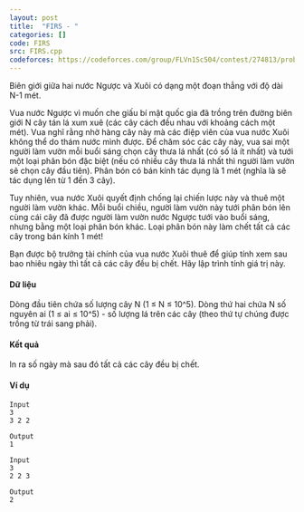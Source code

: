 ```yaml
---
layout: post
title:  "FIRS - "
categories: []
code: FIRS
src: FIRS.cpp
codeforces: https://codeforces.com/group/FLVn1Sc504/contest/274813/problem/U
---
```




  


Biên giới giữa hai nước Ngược và Xuôi có dạng một đoạn thẳng với độ dài N-1 mét.

Vua nước Ngược vì muốn che giấu bí mật quốc gia đã trồng trên đường biên giới N cây tán lá xum xuê (các cây cách đều nhau với khoảng cách một mét). Vua nghĩ rằng nhờ hàng cây này mà các điệp viên của vua nước Xuôi không thể do thám nước mình được. Để chăm sóc các cây này, vua sai một người làm vườn mỗi buổi sáng chọn cây thưa lá nhất (có số lá ít nhất) và tưới một loại phân bón đặc biệt (nếu có nhiều cây thưa lá nhất thì người làm vườn sẽ chọn cây đầu tiên). Phân bón có bán kính tác dụng là 1 mét (nghĩa là sẽ tác dụng lên từ 1 đến 3 cây).

Tuy nhiên, vua nước Xuôi quyết định chống lại chiến lược này và thuê một người làm vườn khác. Mỗi buổi chiều, người làm vườn này tưới phân bón lên cùng cái cây đã được người làm vườn nước Ngược tưới vào buổi sáng, nhưng bằng một loại phân bón khác. Loại phân bón này làm chết tất cả các cây trong bán kính 1 mét!

Bạn được bộ trưởng tài chính của vua nước Xuôi thuê để giúp tính xem sau bao nhiêu ngày thì tất cả các cây đều bị chết. Hãy lập trình tính giá trị này.

#### Dữ liệu

Dòng đầu tiên chứa số lượng cây N (1 ≤ N ≤ 10^5). Dòng thứ hai chứa N số nguyên ai (1 ≤ ai ≤ 10^5) - số lượng lá trên các cây (theo thứ tự chúng được trồng từ trái sang phải).

#### Kết quả

In ra số ngày mà sau đó tất cả các cây đều bị chết.

#### Ví dụ

```
Input
3
3 2 2

Output
1

Input
3
2 2 3

Output
2

```

<!--more-->


